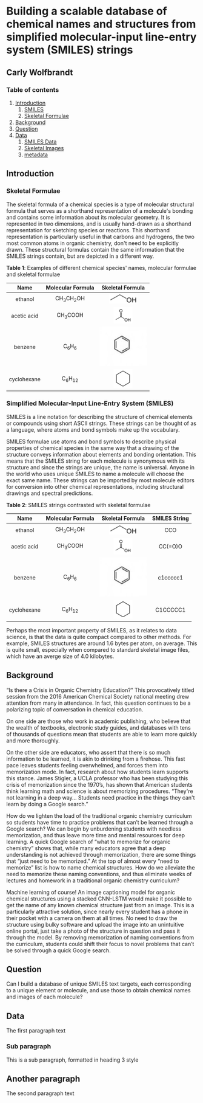 # Building a scalable database of chemical names and structures from simplified molecular-input line-entry system (SMILES) strings 
## Carly Wolfbrandt

### Table of contents
1. [Introduction](#Introduction)
    1. [SMILES](#SMILES)
    2. [Skeletal Formulae](#skeletal_formulae)
2. [Background](#Background)
3. [Question](#Question)
4. [Data](#Data)
    1. [SMILES Data](#smiles_data)
    2. [Skeletal Images](#skeletal_images)
    3. [metadata](#metadata)

## Introduction <a name="Introduction"></a>

### Skeletal Formulae <a name="skeletal_formulae"></a>

The skeletal formula of a chemical species is a type of molecular structural formula that serves as a shorthand representation of a molecule's bonding and contains some information about its molecular geometry. It is represented in two dimensions, and is usually hand-drawn as a shorthand representation for sketching species or reactions. This shorthand representation is particularly useful in that carbons and hydrogens, the two most common atoms in organic chemistry, don't need to be explicitly drawn. These structural formulas contain the same information that the SMILES strings contain, but are depicted in a different way.

**Table 1**: Examples of different chemical species' names, molecular formulae and skeletal formulae

| Name      |Molecular Formula | Skeletal Formula | 
| :-----------: | :-----------: | :----------:| 
| ethanol      |  CH<sub>3</sub>CH<sub>2</sub>OH | ![](/ethanol.png) |
| acetic acid   | CH<sub>3</sub>COOH  |![](/acetic_acid.png)| 
|benzene | C<sub>6</sub>H<sub>6</sub> |![](/benzene.jpg)  |
|cyclohexane | C<sub>6</sub>H<sub>12</sub>| ![](/cyclohexane.png)  |


### Simplified Molecular-Input Line-Entry System (SMILES) <a name="SMILES"></a>

SMILES is a line notation for describing the structure of chemical elements or compounds using short ASCII strings. These strings can be thought of as a language, where atoms and bond symbols make up the vocabulary. 

SMILES formulae use atoms and bond symbols to describe physical properties of chemical species in the same way that a drawing of the structure conveys information about elements and bonding orientation. This means that the SMILES string for each molecule is synonymous with its structure and since the strings are unique, the name is universal. Anyone in the world who uses unique SMILES to name a molecule will choose the exact same name. These strings can be imported by most molecule editors for conversion into other chemical representations, including structural drawings and spectral predictions. 


**Table 2**: SMILES strings contrasted with skeletal formulae

| Name      |Molecular Formula | Skeletal Formula |   SMILES String |
| :-----------: | :-----------: | :----------:| :----------: |
| ethanol      |  CH<sub>3</sub>CH<sub>2</sub>OH     | ![](/ethanol.png) |CCO|
| acetic acid   | CH<sub>3</sub>COOH  |![](/acetic_acid.png)| CC(=O)O |
|benzene | C<sub>6</sub>H<sub>6</sub> |![](/benzene.jpg)  | c1ccccc1  |
|cyclohexane | C<sub>6</sub>H<sub>12</sub>| ![](/cyclohexane.png)  | C1CCCCC1 | 


Perhaps the most important property of SMILES, as it relates to data science, is that the data is quite compact compared to other methods. For example, SMILES structures are around 1.6 bytes per atom, on average. This is quite small, especially when compared to standard skeletal image files, which have an averge size of 4.0 kilobytes.

## Background <a name="Background"></a>
“Is there a Crisis in Organic Chemistry Education?” This provocatively titled session from the 2016 American Chemical Society national meeting drew attention from many in attendance. In fact, this question continues to be a polarizing topic of conversation in chemical education. 
 
On one side are those who work in academic publishing, who believe that the wealth of textbooks, electronic study guides, and databases with tens of thousands of questions mean that students are able to learn more quickly and more thoroughly. 
 
On the other side are educators, who assert that there is so much information to be learned, it is akin to drinking from a firehose. This fast pace leaves students feeling overwhelmed, and forces them into memorization mode. In fact, research about how students learn supports this stance. James Stigler, a UCLA professor who has been studying this crisis of memorization since the 1970’s, has shown that American students think learning math and science is about memorizing procedures. “They're not learning in a deep way… Students need practice in the things they can't learn by doing a Google search.”
 
How do we lighten the load of the traditional organic chemistry curriculum so students have time to practice problems that can’t be learned through a Google search?  We can begin by unburdening students with needless memorization, and thus leave more time and mental resources for deep learning. A quick Google search of “what to memorize for organic chemistry” shows that, while many educators agree that a deep understanding is not achieved through memorization, there are some things that “just need to be memorized.” At the top of almost every “need to memorize” list is how to name chemical structures. How do we alleviate the need to memorize these naming conventions, and thus eliminate weeks of lectures and homework in a traditional organic chemistry curriculum? 
 
Machine learning of course! An image captioning model for organic chemical structures using a stacked CNN-LSTM would make it possible to get the name of any known chemical structure just from an image. This is a particularly attractive solution, since nearly every student has a phone in their pocket with a camera on them at all times. No need to draw the structure using bulky software and upload the image into an unintuitive online portal, just take a photo of the structure in question and pass it through the model. By removing memorization of naming conventions from the curriculum, students could shift their focus to novel problems that can’t be solved through a quick Google search.

## Question <a name="Question"></a>
Can I build a database of unique SMILES text targets, each corresponding to a unique element or molecule, and use those to obtain chemical names and images of each molecule?



## Data <a name="Data"></a>
The first paragraph text

### Sub paragraph <a name="subparagraph1"></a>
This is a sub paragraph, formatted in heading 3 style

## Another paragraph <a name="paragraph2"></a>
The second paragraph text
